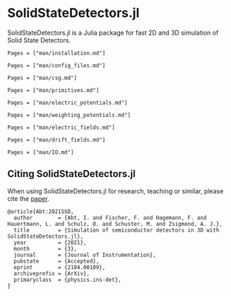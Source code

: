 # SolidStateDetectors.jl

SolidStateDetectors.jl is a Julia package for fast 2D and 3D simulation of Solid State Detectors.

```@contents
Pages = ["man/installation.md"]
```
```@contents
Pages = ["man/config_files.md"]
```
```@contents
Pages = ["man/csg.md"]
```
```@contents
Pages = ["man/primitives.md"]
```
```@contents
Pages = ["man/electric_potentials.md"]
```
```@contents
Pages = ["man/weighting_potentials.md"]
```
```@contents
Pages = ["man/electric_fields.md"]
```
```@contents
Pages = ["man/drift_fields.md"]
```
```@contents
Pages = ["man/IO.md"]
```

## Citing SolidStateDetectors.jl

When using SolidStateDetectors.jl for research, teaching or similar, please cite
the [paper](https://arxiv.org/abs/2104.00109).

```
@article{Abt:2021SSD,
  author        = {Abt, I. and Fischer, F. and Hagemann, F. and Hauertmann, L. and Schulz, O. and Schuster, M. and Zsigmond, A. J.},
  title         = {Simulation of semiconductor detectors in 3D with SolidStateDetectors.jl},
  year          = {2021},
  month         = {3},
  journal       = {Journal of Instrumentation},
  pubstate      = {Accepted},
  eprint        = {2104.00109},
  archiveprefix = {ArXiv},
  primaryclass  = {physics.ins-det},
}
```